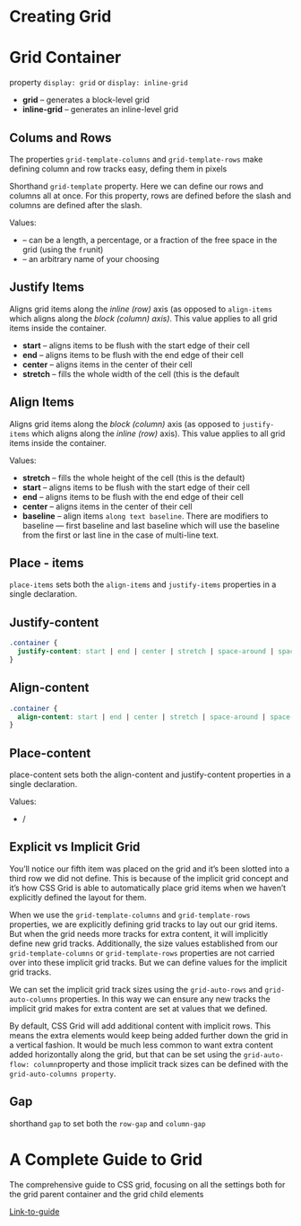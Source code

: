 # Creating Grid

# Grid Container

property `display: grid` or `display: inline-grid`

* **grid** – generates a block-level grid
* **inline-grid** – generates an inline-level grid

## Colums and Rows

The properties `grid-template-columns` and `grid-template-rows` make defining column and row tracks easy, defing them in pixels

Shorthand `grid-template` property. Here we can define our rows and columns all at once. For this property, rows are defined before the slash and columns are defined after the slash.

Values:

* **<track-size>** – can be a length, a percentage, or a fraction of the free space in the grid (using the `fr`unit)
* **<line-name>** – an arbitrary name of your choosing

## Justify Items

Aligns grid items along the *inline (row)* axis (as opposed to `align-items` which aligns along the *block (column) axis)*. This value applies to all grid items inside the container.

* **start** – aligns items to be flush with the start edge of their cell
* **end** – aligns items to be flush with the end edge of their cell
* **center** – aligns items in the center of their cell
* **stretch** – fills the whole width of the cell (this is the default

## Align Items

Aligns grid items along the *block (column)* axis (as opposed to `justify-items` which aligns along the *inline (row)* axis). This value applies to all grid items inside the container.

Values:

* **stretch** – fills the whole height of the cell (this is the default)
* **start** – aligns items to be flush with the start edge of their cell
* **end** – aligns items to be flush with the end edge of their cell
* **center** – aligns items in the center of their cell
* **baseline** – align items `along text baseline`. There are modifiers to baseline — first baseline and last baseline which will use the baseline from the first or last line in the case of multi-line text.

## Place - items

`place-items` sets both the `align-items` and `justify-items` properties in a single declaration.

## Justify-content

```css  
.container {
  justify-content: start | end | center | stretch | space-around | space-between | space-evenly;    
}

```

## Align-content

```css
.container {
  align-content: start | end | center | stretch | space-around | space-between | space-evenly;    
}

```

## Place-content

place-content sets both the align-content and justify-content properties in a single declaration.

Values:

* **<align-content>** / **<justify-content>**

## Explicit vs Implicit Grid

You’ll notice our fifth item was placed on the grid and it’s been slotted into a third row we did not define. This is because of the implicit grid concept and it’s how CSS Grid is able to automatically place grid items when we haven’t explicitly defined the layout for them.

When we use the `grid-template-columns` and `grid-template-rows` properties, we are explicitly defining grid tracks to lay out our grid items. But when the grid needs more tracks for extra content, it will implicitly define new grid tracks. Additionally, the size values established from our `grid-template-columns` or `grid-template-rows` properties are not carried over into these implicit grid tracks. But we can define values for the implicit grid tracks.

We can set the implicit grid track sizes using the `grid-auto-rows` and `grid-auto-columns` properties. In this way we can ensure any new tracks the implicit grid makes for extra content are set at values that we defined.

By default, CSS Grid will add additional content with implicit rows. This means the extra elements would keep being added further down the grid in a vertical fashion. It would be much less common to want extra content added horizontally along the grid, but that can be set using the `grid-auto-flow: column`property and those implicit track sizes can be defined with the `grid-auto-columns property`.

## Gap

shorthand `gap` to set both the `row-gap` and `column-gap`

# A Complete Guide to Grid

The  comprehensive guide to CSS grid, focusing on all the settings both for the grid parent container and the grid child elements

[Link-to-guide]

[Link-to-guide]: https://css-tricks.com/snippets/css/complete-guide-grid/
